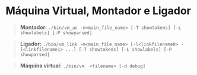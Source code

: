 # Máquina Virtual, Montador e Ligador

> **Montador:** `./bin/vm_as -m<main_file_name> [-T showtokens] [-L showlabels] [-P showparsed]`

> **Ligador:** `./bin/vm_link -m<main_file_name> [-l<linkfilename0> -l<linkfilename1> ...] [-T showtokens] [-L showlabels] [-P showparsed]`

> **Máquina virtual:** `./bin/vm  <filename> [-d debug]`
